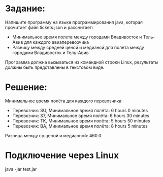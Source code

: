 # Задание:

Напишите программу на языке программирования java, которая прочитает файл tickets.json и рассчитает:
- Минимальное время полета между городами Владивосток и Тель-Авив для каждого авиаперевозчика
- Разницу между средней ценой  и медианой для полета между городами  Владивосток и Тель-Авив

Программа должна вызываться из командной строки Linux, результаты должны быть представлены в текстовом виде. 

# Решение:

Минимальное время полёта для каждого перевозчика:
- Перевозчик: SU, Минимальное время полёта: 6 hours 0 minutes
- Перевозчик: S7, Минимальное время полёта: 6 hours 30 minutes
- Перевозчик: TK, Минимальное время полёта: 5 hours 50 minutes
- Перевозчик: BA, Минимальное время полёта: 8 hours 5 minutes

Разница между ср.ценой и медианной: 460.0

# Подключение через Linux

java -jar test.jar


